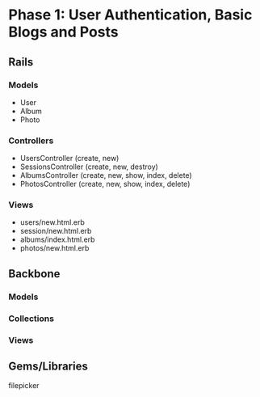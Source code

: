 # Phase 1: User Authentication, Basic Blogs and Posts

## Rails
### Models
* User
* Album
* Photo

### Controllers
* UsersController (create, new)
* SessionsController (create, new, destroy)
* AlbumsController (create, new, show, index, delete)
* PhotosController (create, new, show, index, delete)

### Views
* users/new.html.erb
* session/new.html.erb
* albums/index.html.erb
* photos/new.html.erb

## Backbone
### Models

### Collections

### Views

## Gems/Libraries
filepicker
